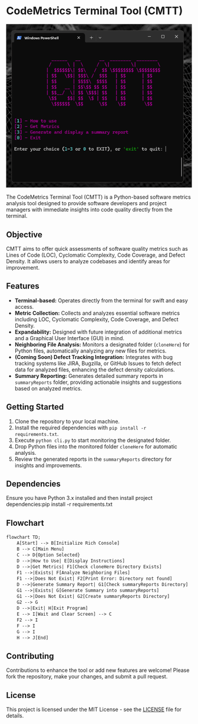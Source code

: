 # CodeMetrics Terminal Tool (CMTT)

![Alt text](/ASSET/MainMenu.png)


The CodeMetrics Terminal Tool (CMTT) is a Python-based software metrics analysis tool designed to provide software developers and project managers with immediate insights into code quality directly from the terminal. 

## Objective

CMTT aims to offer quick assessments of software quality metrics such as Lines of Code (LOC), Cyclomatic Complexity, Code Coverage, and Defect Density. It allows users to analyze codebases and identify areas for improvement.

## Features

- **Terminal-based:** Operates directly from the terminal for swift and easy access.
- **Metric Collection:** Collects and analyzes essential software metrics including LOC, Cyclomatic Complexity, Code Coverage, and Defect Density.
- **Expandability:** Designed with future integration of additional metrics and a Graphical User Interface (GUI) in mind.
- **Neighboring File Analysis:** Monitors a designated folder (`cloneHere`) for Python files, automatically analyzing any new files for metrics.
- **(Coming Soon) Defect Tracking Integration:** Integrates with bug tracking systems like JIRA, Bugzilla, or GitHub Issues to fetch defect data for analyzed files, enhancing the defect density calculations.
- **Summary Reporting:** Generates detailed summary reports in `summaryReports` folder, providing actionable insights and suggestions based on analyzed metrics.

## Getting Started

1. Clone the repository to your local machine.
2. Install the required dependencies with `pip install -r requirements.txt`.
3. Execute `python cli.py` to start monitoring the designated folder.
4. Drop Python files into the monitored folder `cloneHere` for automatic analysis.
5. Review the generated reports in the `summaryReports` directory for insights and improvements.

## Dependencies

Ensure you have Python 3.x installed and then install project dependencies:pip install -r requirements.txt

## Flowchart

```mermaid
flowchart TD;
    A[Start] --> B[Initialize Rich Console]
    B --> C[Main Menu]
    C --> D{Option Selected}
    D -->|How to Use| E[Display Instructions]
    D -->|Get Metrics| F1[Check cloneHere Directory Exists]
    F1 -->|Exists| F[Analyze Neighboring Files]
    F1 -->|Does Not Exist| F2[Print Error: Directory not found]
    D -->|Generate Summary Report| G1[Check summaryReports Directory]
    G1 -->|Exists| G[Generate Summary into summaryReports]
    G1 -->|Does Not Exist| G2[Create summaryReports Directory]
    G2 --> G
    D -->|Exit| H[Exit Program]
    E --> I[Wait and Clear Screen] --> C
    F2 --> I
    F --> I
    G --> I
    H --> J[End]
```
## Contributing

Contributions to enhance the tool or add new features are welcome! Please fork the repository, make your changes, and submit a pull request.

## License

This project is licensed under the MIT License - see the [LICENSE](LICENSE) file for details.

